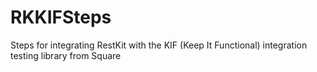 RKKIFSteps
==========

Steps for integrating RestKit with the KIF (Keep It Functional) integration testing library from Square
